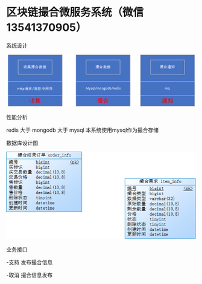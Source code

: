 # 区块链撮合微服务系统（微信 13541370905）

系统设计

![系统设计](images/20180805144533.png)

性能分析

redis 大于 mongodb  大于 mysql  本系统使用mysql作为撮合存储

数据库设计图

![数据库设计图](images/database.png)

业务接口

-支持 发布撮合信息

-取消 撮合信息发布
